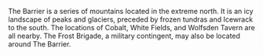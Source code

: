 The Barrier is a series of mountains located in the extreme north. It is an icy landscape of peaks and glaciers, preceded by frozen tundras and Icewrack to the south. The locations of Cobalt, White Fields, and Wolfsden Tavern are all nearby. The Frost Brigade, a military contingent, may also be located around The Barrier.